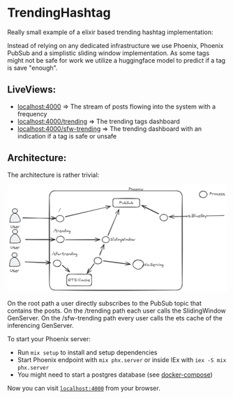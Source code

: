 # TrendingHashtag

Really small example of a elixir based trending hashtag implementation:

Instead of relying on any dedicated infrastructure we use Phoenix, Phoenix PubSub and a simplistic sliding window implementation. 
As some tags might not be safe for work we utilize a huggingface model to predict if a tag is save "enough". 

## LiveViews:
- [localhost:4000](http://localhost:4000) => The stream of posts flowing into the system with a frequency
- [localhost:4000/trending](http://localhost:4000/trending) => The trending tags dashboard
- [localhost:4000/sfw-trending](http://localhost:4000/sfw-trending) => The trending dashboard with an indication if a tag is safe or unsafe

## Architecture:

The architecture is rather trivial:

![Architecture](./docs/architecture.excalidraw.png)

On the root path a user directly subscribes to the PubSub topic that contains the posts.
On the /trending path each user calls the SlidingWindow GenServer.
On the /sfw-trending path every user calls the ets cache of the inferencing GenServer.

To start your Phoenix server:

  * Run `mix setup` to install and setup dependencies
  * Start Phoenix endpoint with `mix phx.server` or inside IEx with `iex -S mix phx.server`
  * You might need to start a postgres database (see [docker-compose](./docker-compose.yml))

Now you can visit [`localhost:4000`](http://localhost:4000) from your browser.

